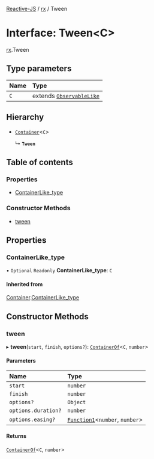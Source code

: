 [Reactive-JS](../README.md) / [rx](../modules/rx.md) / Tween

# Interface: Tween<C\>

[rx](../modules/rx.md).Tween

## Type parameters

| Name | Type |
| :------ | :------ |
| `C` | extends [`ObservableLike`](rx.ObservableLike.md) |

## Hierarchy

- [`Container`](containers.Container.md)<`C`\>

  ↳ **`Tween`**

## Table of contents

### Properties

- [ContainerLike\_type](rx.Tween.md#containerlike_type)

### Constructor Methods

- [tween](rx.Tween.md#tween)

## Properties

### ContainerLike\_type

• `Optional` `Readonly` **ContainerLike\_type**: `C`

#### Inherited from

[Container](containers.Container.md).[ContainerLike_type](containers.Container.md#containerlike_type)

## Constructor Methods

### tween

▸ **tween**(`start`, `finish`, `options?`): [`ContainerOf`](../modules/containers.md#containerof)<`C`, `number`\>

#### Parameters

| Name | Type |
| :------ | :------ |
| `start` | `number` |
| `finish` | `number` |
| `options?` | `Object` |
| `options.duration?` | `number` |
| `options.easing?` | [`Function1`](../modules/functions.md#function1)<`number`, `number`\> |

#### Returns

[`ContainerOf`](../modules/containers.md#containerof)<`C`, `number`\>
